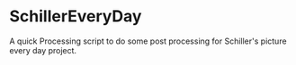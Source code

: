 # SchillerEveryDay
A quick Processing script to do some post processing for Schiller's picture every day project.
